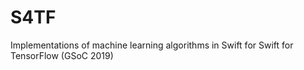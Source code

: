 # S4TF
Implementations of machine learning algorithms in Swift for Swift for TensorFlow (GSoC 2019)
